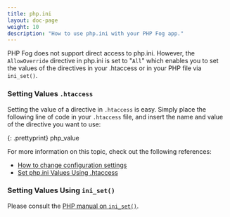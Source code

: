 ```yaml
---
title: php.ini
layout: doc-page
weight: 10
description: "How to use php.ini with your PHP Fog app."
---
```


PHP Fog does not support direct access to php.ini. However, the `AllowOverride` directive in php.ini is set to "`All`" which enables you to set the values of the directives in your .htaccess or in your PHP file via `ini_set()`.

### Setting Values `.htaccess`

Setting the value of a directive in `.htaccess` is easy. Simply place the following line of code in your `.htaccess` file, and insert the name and value of the directive you want to use:

{: .prettyprint}
	php_value <name> <value>

For more information on this topic, check out the following references: 

* [How to change configuration settings](http://php.net/manual/en/configuration.changes.php)
* [Set php.ini Values Using .htaccess](http://davidwalsh.name/php-values-htaccess)

### Setting Values Using `ini_set()`

Please consult the [PHP manual on `ini_set()`](http://www.php.net/manual/en/function.ini-set.php).
